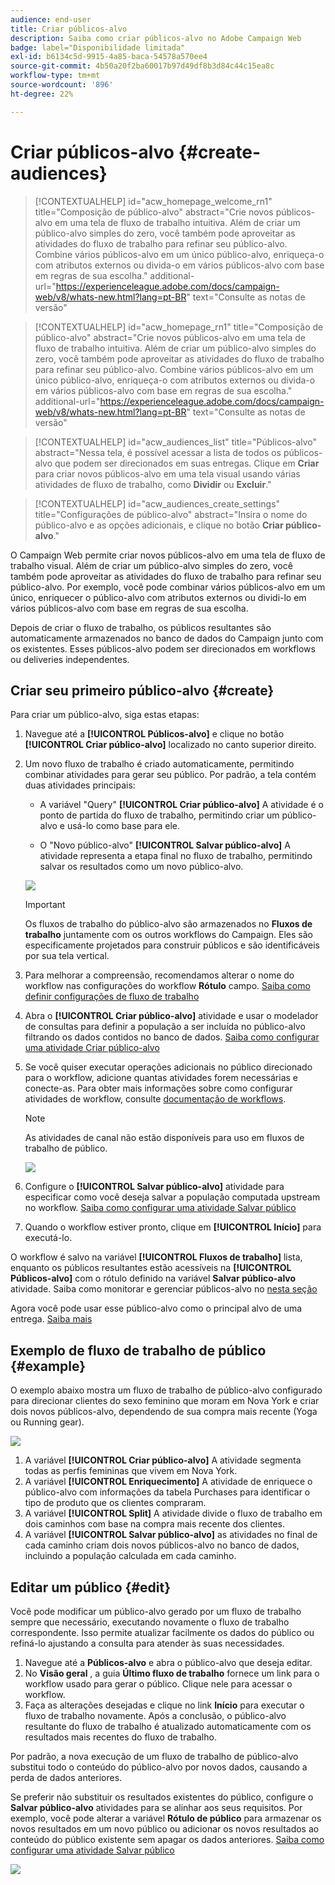 ```yaml
---
audience: end-user
title: Criar públicos-alvo
description: Saiba como criar públicos-alvo no Adobe Campaign Web
badge: label="Disponibilidade limitada"
exl-id: b6134c5d-9915-4a85-baca-54578a570ee4
source-git-commit: 4b50a20f2ba60017b97d49df8b3d84c44c15ea8c
workflow-type: tm+mt
source-wordcount: '896'
ht-degree: 22%

---
```


# Criar públicos-alvo {#create-audiences}

>[!CONTEXTUALHELP]
>id="acw_homepage_welcome_rn1"
>title="Composição de público-alvo"
>abstract="Crie novos públicos-alvo em uma tela de fluxo de trabalho intuitiva. Além de criar um público-alvo simples do zero, você também pode aproveitar as atividades do fluxo de trabalho para refinar seu público-alvo. Combine vários públicos-alvo em um único público-alvo, enriqueça-o com atributos externos ou divida-o em vários públicos-alvo com base em regras de sua escolha."
>additional-url="https://experienceleague.adobe.com/docs/campaign-web/v8/whats-new.html?lang=pt-BR" text="Consulte as notas de versão"

<!--TO REMOVE BELOW-->

>[!CONTEXTUALHELP]
>id="acw_homepage_rn1"
>title="Composição de público-alvo"
>abstract="Crie novos públicos-alvo em uma tela de fluxo de trabalho intuitiva. Além de criar um público-alvo simples do zero, você também pode aproveitar as atividades do fluxo de trabalho para refinar seu público-alvo. Combine vários públicos-alvo em um único público-alvo, enriqueça-o com atributos externos ou divida-o em vários públicos-alvo com base em regras de sua escolha."
>additional-url="https://experienceleague.adobe.com/docs/campaign-web/v8/whats-new.html?lang=pt-BR" text="Consulte as notas de versão"

<!--TO REMOVE ABOVE-->

>[!CONTEXTUALHELP]
>id="acw_audiences_list"
>title="Públicos-alvo"
>abstract="Nessa tela, é possível acessar a lista de todos os públicos-alvo que podem ser direcionados em suas entregas. Clique em **Criar** para criar novos públicos-alvo em uma tela visual usando várias atividades de fluxo de trabalho, como **Dividir** ou **Excluir**."

>[!CONTEXTUALHELP]
>id="acw_audiences_create_settings"
>title="Configurações de público-alvo"
>abstract="Insira o nome do público-alvo e as opções adicionais, e clique no botão **Criar público-alvo**."

O Campaign Web permite criar novos públicos-alvo em uma tela de fluxo de trabalho visual. Além de criar um público-alvo simples do zero, você também pode aproveitar as atividades do fluxo de trabalho para refinar seu público-alvo. Por exemplo, você pode combinar vários públicos-alvo em um único, enriquecer o público-alvo com atributos externos ou dividi-lo em vários públicos-alvo com base em regras de sua escolha.

Depois de criar o fluxo de trabalho, os públicos resultantes são automaticamente armazenados no banco de dados do Campaign junto com os existentes. Esses públicos-alvo podem ser direcionados em workflows ou deliveries independentes.

## Criar seu primeiro público-alvo {#create}

Para criar um público-alvo, siga estas etapas:

1. Navegue até a **[!UICONTROL Públicos-alvo]** e clique no botão **[!UICONTROL Criar público-alvo]** localizado no canto superior direito.

1. Um novo fluxo de trabalho é criado automaticamente, permitindo combinar atividades para gerar seu público. Por padrão, a tela contém duas atividades principais:

   * A variável &quot;Query&quot; **[!UICONTROL Criar público-alvo]** A atividade é o ponto de partida do fluxo de trabalho, permitindo criar um público-alvo e usá-lo como base para ele.

   * O &quot;Novo público-alvo&quot; **[!UICONTROL Salvar público-alvo]** A atividade representa a etapa final no fluxo de trabalho, permitindo salvar os resultados como um novo público-alvo.

   ![](assets/create-audience-blank.png)

   >[!IMPORTANT]
   >
   >Os fluxos de trabalho do público-alvo são armazenados no **Fluxos de trabalho** juntamente com os outros workflows do Campaign. Eles são especificamente projetados para construir públicos e são identificáveis por sua tela vertical.

1. Para melhorar a compreensão, recomendamos alterar o nome do workflow nas configurações do workflow **Rótulo** campo. [Saiba como definir configurações de fluxo de trabalho](../workflows/workflow-settings.md)

1. Abra o **[!UICONTROL Criar público-alvo]** atividade e usar o modelador de consultas para definir a população a ser incluída no público-alvo filtrando os dados contidos no banco de dados. [Saiba como configurar uma atividade Criar público-alvo](../workflows/activities/build-audience.md)

1. Se você quiser executar operações adicionais no público direcionado para o workflow, adicione quantas atividades forem necessárias e conecte-as. Para obter mais informações sobre como configurar atividades de workflow, consulte [documentação de workflows](../workflows/activities/about-activities.md).

   >[!NOTE]
   >
   >As atividades de canal não estão disponíveis para uso em fluxos de trabalho de público.

   ![](assets/audience-creation-canvas.png)

1. Configure o **[!UICONTROL Salvar público-alvo]** atividade para especificar como você deseja salvar a população computada upstream no workflow. [Saiba como configurar uma atividade Salvar público](../workflows/activities/save-audience.md)

1. Quando o workflow estiver pronto, clique em **[!UICONTROL Início]** para executá-lo.

O workflow é salvo na variável **[!UICONTROL Fluxos de trabalho]** lista, enquanto os públicos resultantes estão acessíveis na **[!UICONTROL Públicos-alvo]** com o rótulo definido na variável **Salvar público-alvo** atividade. Saiba como monitorar e gerenciar públicos-alvo no [nesta seção](manage-audience.md)

Agora você pode usar esse público-alvo como o principal alvo de uma entrega. [Saiba mais](add-audience.md)

## Exemplo de fluxo de trabalho de público {#example}

O exemplo abaixo mostra um fluxo de trabalho de público-alvo configurado para direcionar clientes do sexo feminino que moram em Nova York e criar dois novos públicos-alvo, dependendo de sua compra mais recente (Yoga ou Running gear).

![](assets/audiences-example.png)

1. A variável **[!UICONTROL Criar público-alvo]** A atividade segmenta todas as perfis femininas que vivem em Nova York.
1. A variável **[!UICONTROL Enriquecimento]** A atividade de enriquece o público-alvo com informações da tabela Purchases para identificar o tipo de produto que os clientes compraram.
1. A variável **[!UICONTROL Split]** A atividade divide o fluxo de trabalho em dois caminhos com base na compra mais recente dos clientes.
1. A variável **[!UICONTROL Salvar público-alvo]** as atividades no final de cada caminho criam dois novos públicos-alvo no banco de dados, incluindo a população calculada em cada caminho.

## Editar um público {#edit}

Você pode modificar um público-alvo gerado por um fluxo de trabalho sempre que necessário, executando novamente o fluxo de trabalho correspondente. Isso permite atualizar facilmente os dados do público ou refiná-lo ajustando a consulta para atender às suas necessidades.

1. Navegue até a **Públicos-alvo** e abra o público-alvo que deseja editar.
1. No **Visão geral** , a guia **Último fluxo de trabalho** fornece um link para o workflow usado para gerar o público. Clique nele para acessar o workflow.
1. Faça as alterações desejadas e clique no link **Início** para executar o fluxo de trabalho novamente. Após a conclusão, o público-alvo resultante do fluxo de trabalho é atualizado automaticamente com os resultados mais recentes do fluxo de trabalho.

Por padrão, a nova execução de um fluxo de trabalho de público-alvo substitui todo o conteúdo do público-alvo por novos dados, causando a perda de dados anteriores.

Se preferir não substituir os resultados existentes do público, configure o **Salvar público-alvo** atividades para se alinhar aos seus requisitos. Por exemplo, você pode alterar a variável **Rótulo de público** para armazenar os novos resultados em um novo público ou adicionar os novos resultados ao conteúdo do público existente sem apagar os dados anteriores. [Saiba como configurar uma atividade Salvar público](../workflows/activities/save-audience.md)

![](assets/edit-audience-save.png)
